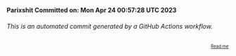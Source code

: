 **Parixshit Committed on: Mon Apr 24 00:57:28 UTC 2023** <!-- fdbb679a-19ca-4aa3-a16f-71cda6a201f1 -->

###### This is an automated commit generated by a GitHub Actions workflow.

<div align="right"><sub><sup><a href="https://github.com/Parixshit/AutoCommit.git">Read me</a></sup></sub></div>

